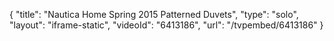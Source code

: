 {
    "title": "Nautica Home Spring 2015 Patterned Duvets",
    "type": "solo",
    "layout": "iframe-static",
    "videoId": "6413186",
    "url": "\/tvpembed\/6413186"
}